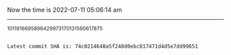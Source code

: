 Now the time is 2022-07-11 05:06:14 am

---

<small>1011916695896429973170131560617875</small>

```txt

Latest commit SHA is: 74c0214648a5f248d0ebc817471d4d5e7dd99651
```
